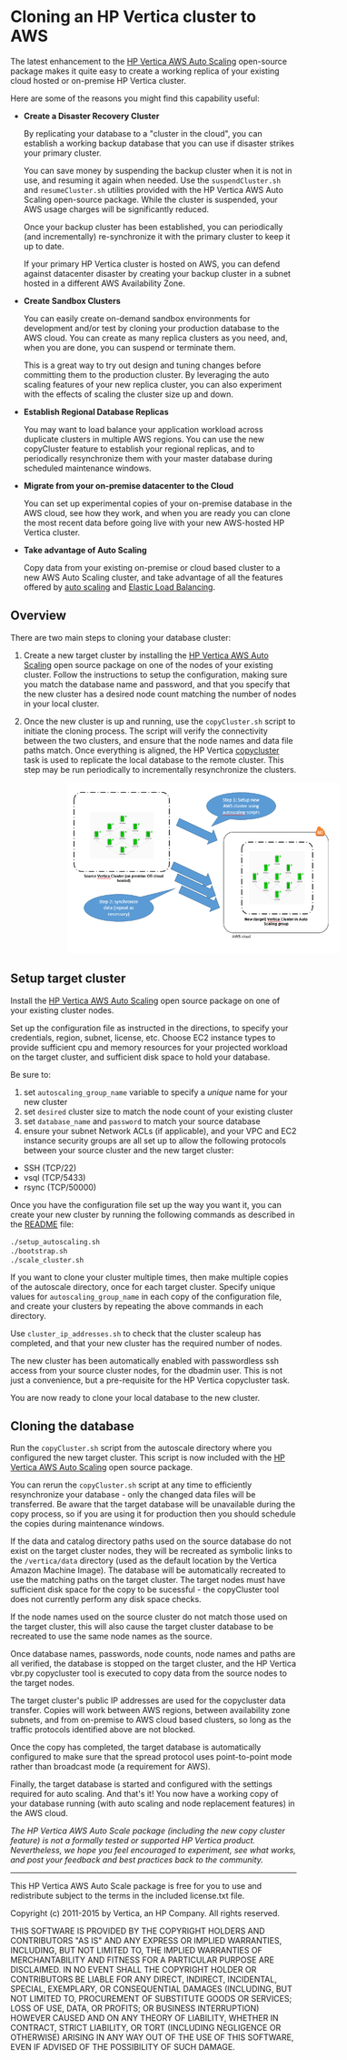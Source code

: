# Cloning an HP Vertica cluster to AWS

The latest enhancement to the [HP Vertica AWS Auto Scaling](https://community.dev.hp.com/t5/Vertica-Blog/Automatic-Vertica-Scaling-and-Node-Replacement-on-AWS/ba-p/230468) open-source package makes it quite easy to create a working replica of your existing cloud hosted or on-premise HP Vertica cluster.
 
Here are some of the reasons you might find this capability useful:
 
- **Create a Disaster Recovery Cluster**

  By replicating your database to a "cluster in the cloud", you can establish a working backup database that you can use if disaster strikes your primary cluster.

  You can save money by suspending the backup cluster when it is not in use, and resuming it again when needed. Use the `suspendCluster.sh` and `resumeCluster.sh` utilities provided with the HP Vertica AWS Auto Scaling open-source package. While the cluster is suspended, your AWS usage charges will be significantly reduced.

  Once your backup cluster has been established, you can periodically (and incrementally) re-synchronize it with the primary cluster to keep it up to date.  

  If your primary HP Vertica cluster is hosted on AWS, you can defend against datacenter disaster by creating your backup cluster in a subnet hosted in a different AWS Availability Zone.


- **Create Sandbox Clusters**

  You can easily create on-demand sandbox environments for development and/or test by cloning your production database to the AWS cloud. You can create as many replica clusters as you need, and, when you are done, you can suspend or terminate them. 

  This is a great way to try out design and tuning changes before committing them to the production cluster. By leveraging the auto scaling features of your new replica cluster, you can also experiment with the effects of scaling the cluster size up and down.


- **Establish Regional Database Replicas**

  You may want to load balance your application workload across duplicate clusters in multiple AWS regions. You can use the new copyCluster feature to establish your regional replicas, and to periodically resynchronize them with your master database during scheduled maintenance windows. 


- **Migrate from your on-premise datacenter to the Cloud**

  You can set up experimental copies of your on-premise database in the AWS cloud, see how they work, and when you are ready you can clone the most recent data before going live with your new AWS-hosted HP Vertica cluster.

- **Take advantage of Auto Scaling**

  Copy data from your existing on-premise or cloud based cluster to a new AWS Auto Scaling cluster, and take advantage of all the features offered by [auto scaling](https://community.dev.hp.com/t5/Vertica-Blog/Automatic-Vertica-Scaling-and-Node-Replacement-on-AWS/ba-p/230468) and [Elastic Load Balancing](https://github.com/vertica/aws-autoscaling-vertica/blob/master/AWS-ElasticLoadBalancer-for-Vertica.md).


## Overview

There are two main steps to cloning your database cluster:

1. Create a new target cluster by installing the [HP Vertica AWS Auto Scaling](https://community.dev.hp.com/t5/Vertica-Blog/Automatic-Vertica-Scaling-and-Node-Replacement-on-AWS/ba-p/230468) open source package on one of the nodes of your existing cluster. 
Follow the instructions to setup the configuration, making sure you match the database name and password, and that you specify that the new cluster has a desired node count matching the number of nodes in your local cluster.

2. Once the new cluster is up and running, use the `copyCluster.sh` script to initiate the cloning process. The script will verify the connectivity between the two clusters, and ensure that the node names and data file paths match. Once everything is aligned, the HP Vertica [copycluster](http://my.vertica.com/docs/7.1.x/HTML/index.htm#Authoring/AdministratorsGuide/BackupRestore/CopyingTheDatabaseToAnotherCluster.htm?Highlight=copycluster) task is used to replicate the local database to the remote cluster.
This step may be run periodically to incrementally resynchronize the clusters.

 
<img style="margin-left: 100px;" src="images/CopyCluster.png" alt="Architecture" height="300" width="480">


## Setup target cluster

Install the [HP Vertica AWS Auto Scaling](https://community.dev.hp.com/t5/Vertica-Blog/Automatic-Vertica-Scaling-and-Node-Replacement-on-AWS/ba-p/230468) open source package on one of your existing cluster nodes. 

Set up the configuration file as instructed in the directions, to specify your credentials, region, subnet, license, etc. Choose EC2 instance types to provide sufficient cpu and memory resources for your projected workload on the target cluster, and sufficient disk space to hold your database.

Be sure to:  
1. set `autoscaling_group_name` variable to specify a *unique* name for your new cluster  
2. set `desired` cluster size to match the node count of your existing cluster  
3. set `database_name` and `password` to match your source database  
4. ensure your subnet Network ACLs (if applicable), and your VPC and EC2 instance security groups are all set up to allow the following protocols between your source cluster and the new target cluster:
  - SSH (TCP/22)  
  - vsql (TCP/5433)  
  - rsync (TCP/50000)  

Once you have the configuration file set up the way you want it, you can create your new cluster by running the following commands as described in the [README](https://github.com/vertica/aws-autoscaling-vertica/blob/master/README.md) file:
```
./setup_autoscaling.sh
./bootstrap.sh
./scale_cluster.sh
```

If you want to clone your cluster multiple times, then make multiple copies of the autoscale directory, once for each target cluster. Specify unique values for `autoscaling_group_name` in each copy of the configuration file, and create your clusters by repeating the above commands in each directory. 

Use `cluster_ip_addresses.sh` to check that the cluster scaleup has completed, and that your new cluster has the required number of nodes.

The new cluster has been automatically enabled with passwordless ssh access from your source cluster nodes, for the dbadmin user. This is not just a convenience, but a pre-requisite for the HP Vertica copycluster task.

You are now ready to clone your local database to the new cluster.


## Cloning the database

Run the `copyCluster.sh` script from the autoscale directory where you configured the new target cluster. This script is now included with the [HP Vertica AWS Auto Scaling](https://community.dev.hp.com/t5/Vertica-Blog/Automatic-Vertica-Scaling-and-Node-Replacement-on-AWS/ba-p/230468) open source package.

You can rerun the `copyCluster.sh` script at any time to efficiently resynchronize your database - only the changed data files will be transferred. Be aware that the target database will be unavailable during the copy process, so if you are using it for production then you should schedule the copies during maintenance windows.


If the data and catalog directory paths used on the source database do not exist on the target cluster nodes, they will be recreated as symbolic links to the `/vertica/data` directory (used as the default location by the Vertica Amazon Machine Image). The database will be automatically recreated to use the matching paths on the target cluster. The target nodes must have sufficient disk space for the copy to be sucessful - the copyCluster tool does not currently perform any disk space checks.

If the node names used on the source cluster do not match those used on the target cluster, this will also cause the target cluster database to be recreated to use the same node names as the source.  

Once database names, passwords, node counts, node names and paths are all verified, the database is stopped on the target cluster, and the HP Vertica vbr.py copycluster tool is executed to copy data from the source nodes to the target nodes.

The target cluster's public IP addresses are used for the copycluster data transfer. Copies will work between AWS regions, between availability zone subnets, and from on-premise to AWS cloud based clusters, so long as the traffic protocols identified above are not blocked. 

Once the copy has completed, the target database is automatically configured to make sure that the spread protocol uses point-to-point mode rather than broadcast mode (a requirement for AWS). 

Finally, the target database is started and configured with the settings required for auto scaling. And that's it! You now have a working copy of your database running (with auto scaling and node replacement features) in the AWS cloud. 

*The HP Vertica AWS Auto Scale package (including the new copy cluster feature) is not a formally tested or supported HP Vertica product. Nevertheless, we hope you feel encouraged to experiment, see what works, and post your feedback and best practices back to the community.*

-------------

This HP Vertica AWS Auto Scale package is free for you to use and redistribute subject to the terms in the included license.txt file.

Copyright (c) 2011-2015 by Vertica, an HP Company. All rights reserved.

THIS SOFTWARE IS PROVIDED BY THE COPYRIGHT HOLDERS AND CONTRIBUTORS "AS IS" AND ANY EXPRESS OR IMPLIED WARRANTIES, INCLUDING, BUT NOT LIMITED TO, THE IMPLIED WARRANTIES OF MERCHANTABILITY AND FITNESS FOR A PARTICULAR PURPOSE ARE DISCLAIMED. IN NO EVENT SHALL THE COPYRIGHT HOLDER OR CONTRIBUTORS BE LIABLE FOR ANY DIRECT, INDIRECT, INCIDENTAL, SPECIAL, EXEMPLARY, OR CONSEQUENTIAL DAMAGES (INCLUDING, BUT NOT LIMITED TO, PROCUREMENT OF SUBSTITUTE GOODS OR SERVICES; LOSS OF USE, DATA, OR PROFITS; OR BUSINESS INTERRUPTION) HOWEVER CAUSED AND ON ANY THEORY OF LIABILITY, WHETHER IN CONTRACT, STRICT LIABILITY, OR TORT (INCLUDING NEGLIGENCE OR OTHERWISE) ARISING IN ANY WAY OUT OF THE USE OF THIS SOFTWARE, EVEN IF ADVISED OF THE POSSIBILITY OF SUCH DAMAGE.





 

 








 







